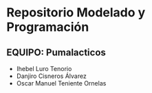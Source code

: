 # Repositorio Modelado y Programación 
## **EQUIPO:** Pumalacticos 
- Ihebel Luro Tenorio
- Danjiro Cisneros Álvarez
- Oscar Manuel Teniente Ornelas
